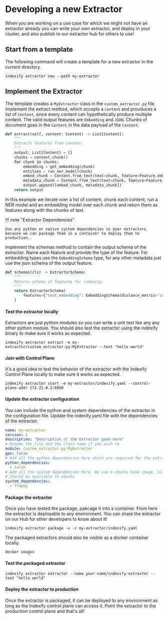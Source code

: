 # Developing a new Extractor

When you are working on a use case for which we might not have an extractor already you can write your own extractor, and deploy in your cluster, and also publish to our extractor hub for others to use! 

## Start from a template

The following command will create a template for a new extractor in the current directory. 

```shell
indexify extractor new --path my-extractor
```

## Implement the Extractor 
The template creates a `MyExtractor` class in the `custom_extractor.py` file. Implement the extract method, which accepts a `Content` and prouduces a list of `Content`, since every content can hypothetically produce multiple content. The valid output features are `Embedding` and `JSON`. Chunks of document goes in the `Content` in the data payload of the `Content`. 

```python
def extract(self, content: Content) -> List[Content]:
    """
    Extracts features from content.
    """
    output: List[Content] = []
    chunks = content.chunk()
    for chunk in chunks:
        embedding = get_embedding(chunk)
        entities = run_ner_model(chunk)
        embed_chunk = Content.from_text(text=chunk, feature=Feature.embedding(name="text_embedding", values=embedding))
        metadata_chunk = Content.from_text(text=chunk, feature=Feature.metadata(name="metadata", json.dumps(entities))),
        output.append([embed_chunk, metadata_chunk])
    return output
```

In this example we iterate over a list of content, chunk each content, run a NER model and an embedding model over each chunk and return them as features along with the chunks of text.

!!! note "Extractor Dependencies"

    Use any python or native system dependencies in your extractors because we can package them in a container to deploy them to production.

Implement the schemas method to contain the output schema of the extractor. Name each feature and provide the type of the feature. For embedding types use the `EmbeddingSchema` type, for any other metadata just use the json schema of the output feature.

```python
def schemas(cls) -> ExtractorSchema:
    """
    Returns schema of features for indexing.
    """
    return ExtractorSchema(
        features={"text_embedding": EmbeddingSchema(distance_metric="cosine", dim=3)},
    )
```

#### Test the extractor locally

Extractors are just python modules so you can write a unit test like any any other python module. You should also test the extractor using the indexify binary to make sure it works as expected. 

```shell
indexify extractor extract -e my-extractor/custom_extractor.py:MyExtractor --text "hello world"
```

#### Join with Control Plane
It's a good idea to test the behavior of the extractor with the Indexify Control Plane locally to make sure it works as expected. 

```shell
indexify extractor start -e my-extractor/indexify.yaml --control-plane-addr 172.21.0.2:8950
```

#### Update the extractor configuration
You can include the python and system dependencies of the extractor in the configuration file. Update the indexify.yaml file with the dependencies of the extractor. 

```yaml
name: my-extractor
version: 1
description: "Description of the Extractor goes here"
# Rename the file and the class name if you wish to
module: custom_extractor.py:MyExtractor
gpu: false
# Add all the python dependencies here which are required for the extractor to work
python_dependencies:
  - torch
# Add all the system dependencies here. We use a ubuntu base image, so the package names
# should be available in ubuntu
system_dependencies:
  - ffmpeg

```

#### Package the extractor
Once you have tested the package, pakcage it into a container. From here the extractor is deployable to any environment. You can share the extractor on our Hub for other developers to know about it! 

```shell
indexify extractor package -v -c my-extractor/indexify.yaml
```

The packaged extractors should also be visible as a docker container locally.
```shell
docker images
```

#### Test the packaged extractor

```shell
indexify extractor extractor --name your-name/indexify-extractor --text "hello world"
```

#### Deploy the extractor to production
Once the extractor is packaged, it can be deployed to any environment as long as the Indexify control plane can access it. Point the extractor to the production control plane and that's all! 
